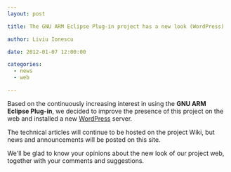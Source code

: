 ```yaml
---
layout: post

title: The GNU ARM Eclipse Plug-in project has a new look (WordPress)

author: Liviu Ionescu

date: 2012-01-07 12:00:00

categories:
  - news
  - web

---
```


Based on the continuously increasing interest in using the **GNU ARM Eclipse Plug-in**, we decided to improve the presence of this project on the web and installed a new [WordPress](http://wordpress.org/) server.

The technical articles will continue to be hosted on the project Wiki, but news and announcements will be posted on this site.

We'll be glad to know your opinions about the new look of our project web, together with your comments and suggestions.
